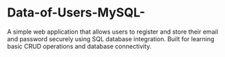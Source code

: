 # Data-of-Users-MySQL-
A simple web application that allows users to register and store their email and password securely using SQL database integration. Built for learning basic CRUD operations and database connectivity.
